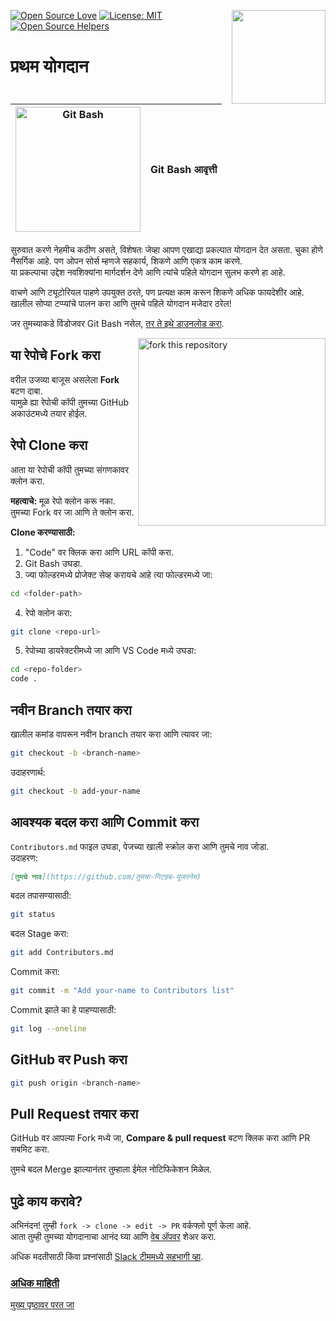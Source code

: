 [![Open Source Love](https://badges.frapsoft.com/os/v1/open-source.svg?v=103)](https://github.com/ellerbrock/open-source-badges/)
[<img align="right" width="150" src="https://firstcontributions.github.io/assets/gui-tool-tutorials/github-desktop-old-version-tutorial/join-slack-team.png">](https://join.slack.com/t/firstcontributors/shared_invite/zt-1hg51qkgm-Xc7HxhsiPYNN3ofX2_I8FA)
[![License: MIT](https://img.shields.io/badge/License-MIT-green.svg)](https://opensource.org/licenses/MIT)
[![Open Source Helpers](https://www.codetriage.com/roshanjossey/first-contributions/badges/users.svg)](https://www.codetriage.com/roshanjossey/first-contributions)

# प्रथम योगदान

| <img alt="Git Bash" src="https://cdn.icon-icons.com/icons2/2699/PNG/512/git_scm_logo_icon_170096.png" width="200"> | Git Bash आवृत्ती |
| ------------------------------------------------------------------------------------------------------------------ | ---------------- |

सुरुवात करणे नेहमीच कठीण असते, विशेषतः जेव्हा आपण एखाद्या प्रकल्पात योगदान देत असता. चुका होणे नैसर्गिक आहे. पण ओपन सोर्स म्हणजे सहकार्य, शिकणे आणि एकत्र काम करणे.  
या प्रकल्पाचा उद्देश नवशिक्यांना मार्गदर्शन देणे आणि त्यांचे पहिले योगदान सुलभ करणे हा आहे.

वाचणे आणि ट्यूटोरियल पाहणे उपयुक्त ठरते, पण प्रत्यक्ष काम करून शिकणे अधिक फायदेशीर आहे. खालील सोप्या टप्प्यांचे पालन करा आणि तुमचे पहिले योगदान मजेदार ठरेल!

जर तुमच्याकडे विंडोजवर Git Bash नसेल, [तर ते इथे डाउनलोड करा](https://git-scm.com/download/win).

<img align="right" width="300" src="https://firstcontributions.github.io/assets/gui-tool-tutorials/github-desktop-tutorial/fork.png" alt="fork this repository" />

## या रेपोचे Fork करा

वरील उजव्या बाजूस असलेला **Fork** बटण दाबा.  
यामुळे ह्या रेपोची कॉपी तुमच्या GitHub अकाउंटमध्ये तयार होईल.

## रेपो Clone करा

आता या रेपोची कॉपी तुमच्या संगणकावर क्लोन करा.

**महत्वाचे:** मूळ रेपो क्लोन करू नका. तुमच्या Fork वर जा आणि ते क्लोन करा.

**Clone करण्यासाठी:**
1. "Code" वर क्लिक करा आणि URL कॉपी करा.
2. Git Bash उघडा.
3. ज्या फोल्डरमध्ये प्रोजेक्ट सेव्ह करायचे आहे त्या फोल्डरमध्ये जा:

```bash
cd <folder-path>
```

4. रेपो क्लोन करा:

```bash
git clone <repo-url>
```

5. रेपोच्या डायरेक्टरीमध्ये जा आणि VS Code मध्ये उघडा:

```bash
cd <repo-folder>
code .
```

## नवीन Branch तयार करा

खालील कमांड वापरून नवीन branch तयार करा आणि त्यावर जा:

```bash
git checkout -b <branch-name>
```

उदाहरणार्थ:  
```bash
git checkout -b add-your-name
```

## आवश्यक बदल करा आणि Commit करा

`Contributors.md` फाइल उघडा, पेजच्या खाली स्क्रोल करा आणि तुमचे नाव जोडा.  
उदाहरण:

```markdown
[तुमचे नाव](https://github.com/तुमचा-गिटहब-यूजरनेम)
```

बदल तपासण्यासाठी:

```bash
git status
```

बदल Stage करा:

```bash
git add Contributors.md
```

Commit करा:

```bash
git commit -m "Add your-name to Contributors list"
```

Commit झाले का हे पाहण्यासाठी:

```bash
git log --oneline
```

## GitHub वर Push करा

```bash
git push origin <branch-name>
```

## Pull Request तयार करा

GitHub वर आपल्या Fork मध्ये जा, **Compare & pull request** बटण क्लिक करा आणि PR सबमिट करा.  

तुमचे बदल Merge झाल्यानंतर तुम्हाला ईमेल नोटिफिकेशन मिळेल.

## पुढे काय करावे?

अभिनंदन! तुम्ही `fork -> clone -> edit -> PR` वर्कफ्लो पूर्ण केला आहे.  
आता तुम्ही तुमच्या योगदानाचा आनंद घ्या आणि [वेब अ‍ॅपवर](https://firstcontributions.github.io#social-share) शेअर करा.

अधिक मदतीसाठी किंवा प्रश्नांसाठी [Slack टीममध्ये सहभागी व्हा](https://join.slack.com/t/firstcontributors/shared_invite/zt-1hg51qkgm-Xc7HxhsiPYNN3ofX2_I8FA).

### [अधिक माहिती](../additional-material/git_workflow_scenarios/additional-material.md)

[मुख्य पृष्ठावर परत जा](https://github.com/firstcontributions/first-contributions#tutorials-using-other-tools)
